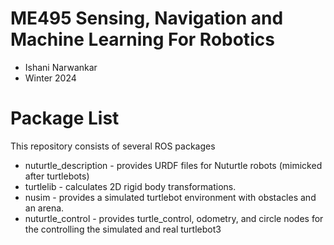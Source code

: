 # ME495 Sensing, Navigation and Machine Learning For Robotics
* Ishani Narwankar
* Winter 2024

# Package List
This repository consists of several ROS packages
- nuturtle_description - provides URDF files for Nuturtle robots (mimicked after turtlebots)
- turtlelib - calculates 2D rigid body transformations.
- nusim - provides a simulated turtlebot environment with obstacles and an arena.
- nuturtle_control - provides turtle_control, odometry, and circle nodes for the controlling the simulated and real turtlebot3

